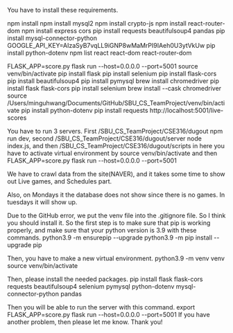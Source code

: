 You have to install these requirements.

npm install
npm install mysql2
npm install crypto-js
npm install react-router-dom
npm install express cors
pip install requests beautifulsoup4 pandas
pip install mysql-connector-python
GOOGLE_API_KEY=AIzaSyB7vqLL9iGNP8wMaMrPI9IAeh0U3ytVkUw
pip install python-dotenv
npm list react react-dom react-router-dom

FLASK_APP=score.py flask run --host=0.0.0.0 --port=5001
source venv/bin/activate
pip install flask
pip install selenium
pip install flask-cors
pip install beautifulsoup4
pip install pymysql
brew install chromedriver
pip install flask flask-cors
pip install selenium
brew install --cask chromedriver
source /Users/minguhwang/Documents/GitHub/SBU_CS_TeamProject/venv/bin/activate
pip install python-dotenv
pip install requests
http://localhost:5001/live-scores

You have to run 3 servers.
First /SBU_CS_TeamProject/CSE316/dugout npm run dev,
second /SBU_CS_TeamProject/CSE316/dugout/server node index.js,
and then /SBU_CS_TeamProject/CSE316/dugout/scripts in here you have to activate 
virtual environment by source venv/bin/activate and then 
FLASK_APP=score.py flask run --host=0.0.0.0 --port=5001

We have to crawl data from the site(NAVER), and it takes some time to show out
Live games, and Schedules part. 

Also, on Mondays it the database does not show since there is no games.
In tuesdays it will show up. 

Due to the GitHub error, we put the venv file into the .gitignore file.
So I think you should install it.
So the first step is to make sure that pip is working properly, and make sure that your python version is 3.9 with these commands. 
python3.9 -m ensurepip --upgrade
python3.9 -m pip install --upgrade pip

Then, you have to make a new virtual environment.
python3.9 -m venv venv 
source venv/bin/activate

Then, please install the needed packages. 
pip install flask flask-cors requests beautifulsoup4 selenium pymysql python-dotenv mysql-connector-python pandas

Then you will be able to run the server with this command. 
export FLASK_APP=score.py flask run --host=0.0.0.0 --port=5001
If you have another problem, then please let me know. 
Thank you!

